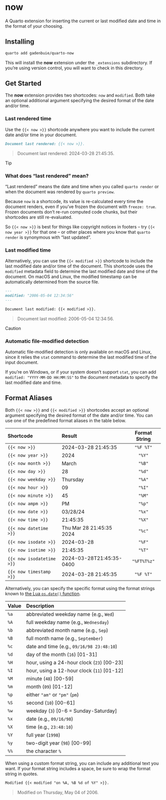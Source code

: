 # now


A Quarto extension for inserting the current or last modified date and
time in the format of your choosing.

## Installing

``` bash
quarto add gadenbuie/quarto-now
```

This will install the **now** extension under the `_extensions`
subdirectory. If you’re using version control, you will want to check in
this directory.

## Get Started

The **now** extension provides two shortcodes: `now` and `modified`.
Both take an optional additional argument specifying the desired format
of the date and/or time.

### Last rendered time

Use the `{{< now >}}` shortcode anywhere you want to include the current
date and/or time in your document.

``` markdown
Document last rendered: {{< now >}}.
```

> Document last rendered: 2024-03-28 21:45:35.

> [!TIP]
>
> ### What does “last rendered” mean?
>
> “Last rendered” means the date and time when you called
> `quarto render` or when the document was rendered by `quarto preview`.
>
> Because `now` is a shortcode, its value is re-calculated every time
> the document renders, even if you’ve frozen the document with
> `freeze: true`. Frozen documents don’t re-run computed code chunks,
> but their shortcodes are still re-evaluated.
>
> So `{{< now >}}` is best for things like copyright notices in footers
> – try `{{< now year >}}` for that one – or other places where you know
> that `quarto render` is synonymous with “last updated”.

### Last modified time

Alternatively, you can use the `{{< modified >}}` shortcode to include
the last modified date and/or time of the document. This shortcode uses
the `modified` metadata field to determine the last modified date and
time of the document. On macOS and Linux, the modified timestamp can be
automatically determined from the source file.

``` markdown
---
modified: "2006-05-04 12:34:56"
---

Document last modified: {{< modified >}}.
```

> Document last modified: 2006-05-04 12:34:56.

> [!CAUTION]
>
> ### Automatic file-modified detection
>
> Automatic file-modified detection is only available on macOS and
> Linux, since it relies the `stat` command to determine the last
> modified time of the input document.
>
> If you’re on Windows, or if your system doesn’t support `stat`, you
> can add `modified: "YYYY-MM-DD HH:MM:SS"` to the document metadata to
> specify the last modified date and time.

## Format Aliases

Both `{{< now >}}` and `{{< modified >}}` shortcodes accept an optional
argument specifying the desired format of the date and/or time. You can
use one of the predefined format aliases in the table below.

| Shortcode                 | Result                   | Format String |
|:--------------------------|:-------------------------|:-------------:|
| `{{< now >}}`             | 2024-03-28 21:45:35      |   `"%F %T"`   |
| `{{< now year >}}`        | 2024                     |    `"%Y"`     |
| `{{< now month >}}`       | March                    |    `"%B"`     |
| `{{< now day >}}`         | 28                       |    `"%d"`     |
| `{{< now weekday >}}`     | Thursday                 |    `"%A"`     |
| `{{< now hour >}}`        | 09                       |    `"%I"`     |
| `{{< now minute >}}`      | 45                       |    `"%M"`     |
| `{{< now ampm >}}`        | PM                       |    `"%p"`     |
| `{{< now date >}}`        | 03/28/24                 |    `"%x"`     |
| `{{< now time >}}`        | 21:45:35                 |    `"%X"`     |
| `{{< now datetime >}}`    | Thu Mar 28 21:45:35 2024 |    `"%c"`     |
| `{{< now isodate >}}`     | 2024-03-28               |    `"%F"`     |
| `{{< now isotime >}}`     | 21:45:35                 |    `"%T"`     |
| `{{< now isodatetime >}}` | 2024-03-28T21:45:35-0400 |  `"%FT%T%z"`  |
| `{{< now timestamp >}}`   | 2024-03-28 21:45:35      |   `"%F %T"`   |

Alternatively, you can specify the specific format using the format
strings known to [the Lua `os.date()`
function](https://www.lua.org/pil/22.1.html).

| Value | Description                                  |
|:------|:---------------------------------------------|
| `%a`  | abbreviated weekday name (e.g., `Wed`)       |
| `%A`  | full weekday name (e.g., `Wednesday`)        |
| `%b`  | abbreviated month name (e.g., `Sep`)         |
| `%B`  | full month name (e.g., `September`)          |
| `%c`  | date and time (e.g., `09/16/98 23:48:10`)    |
| `%d`  | day of the month (`16`) \[01-31\]            |
| `%H`  | hour, using a 24-hour clock (`23`) \[00-23\] |
| `%I`  | hour, using a 12-hour clock (`11`) \[01-12\] |
| `%M`  | minute (`48`) \[00-59\]                      |
| `%m`  | month (`09`) \[01-12\]                       |
| `%p`  | either `"am"` or `"pm"` (`pm`)               |
| `%S`  | second (`10`) \[00-61\]                      |
| `%w`  | weekday (`3`) \[0-6 = Sunday-Saturday\]      |
| `%x`  | date (e.g., `09/16/98`)                      |
| `%X`  | time (e.g., `23:48:10`)                      |
| `%Y`  | full year (`1998`)                           |
| `%y`  | two-digit year (`98`) \[00-99\]              |
| `%%`  | the character `%`                            |

When using a custom format string, you can include any additional text
you want. If your format string includes a space, be sure to wrap the
format string in quotes.

``` markdown
Modified {{< modified "on %A, %B %d of %Y" >}}.
```

> Modified on Thursday, May 04 of 2006.
